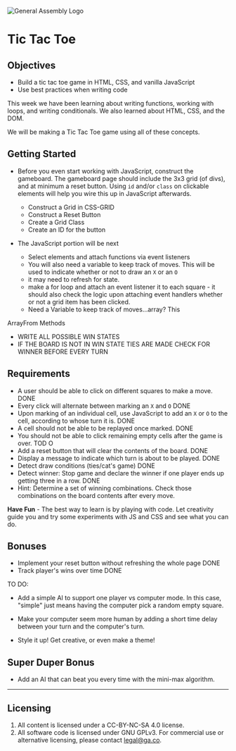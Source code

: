 ![General Assembly Logo](http://i.imgur.com/ke8USTq.png)

# Tic Tac Toe

## Objectives

* Build a tic tac toe game in HTML, CSS, and vanilla JavaScript
* Use best practices when writing code

This week we have been learning about writing functions, working with loops, and writing conditionals. We also learned about HTML, CSS, and the DOM.

We will be making a Tic Tac Toe game using all of these concepts.

## Getting Started

* Before you even start working with JavaScript, construct the gameboard. The gameboard page should include the 3x3 grid (of divs), and at minimum a reset button. Using `id` and/or `class` on clickable elements will help you wire this up in JavaScript afterwards.
  - Construct a Grid in CSS-GRID
  - Construct a Reset Button
  - Create a Grid Class
  - Create an ID for the button

* The JavaScript portion will be next
  * Select elements and attach functions via event listeners
  * You will also need a variable to keep track of moves. This will be used to indicate whether or not to draw an `X` or an `O`

  - it may need to refresh for state.
  - make a for loop and attach an event listener it to each square - it should also check the logic upon attaching event handlers whether or not a grid item has been clicked.
  - Need a Variable to keep track of moves...array? This 

ArrayFrom Methods
- WRITE ALL POSSIBLE WIN STATES
- IF THE BOARD IS NOT IN WIN STATE TIES ARE MADE
CHECK FOR WINNER BEFORE EVERY TURN




## Requirements
* A user should be able to click on different squares to make a move. DONE
* Every click will alternate between marking an `X` and `O` DONE
* Upon marking of an individual cell, use JavaScript to add an `X` or `O` to the cell, according to whose turn it is. DONE
* A cell should not be able to be replayed once marked. DONE
* You should not be able to click remaining empty cells after the game is over. TOD O
* Add a reset button that will clear the contents of the board. DONE
* Display a message to indicate which turn is about to be played. DONE
* Detect draw conditions (ties/cat's game) DONE
* Detect winner: Stop game and declare the winner if one player ends up getting three in a row.  DONE
 * Hint: Determine a set of winning combinations. Check those combinations on the board contents after every move. 

**Have Fun** - The best way to learn is by playing with code. Let creativity guide you and try some experiments with JS and CSS and see what you can do.

## Bonuses

* Implement your reset button without refreshing the whole page DONE
* Track player's wins over time DONE




TO DO:

* Add a simple AI to support one player vs computer mode. In this case, "simple" just means having the computer pick a random empty square.

* Make your computer seem more human by adding a short time delay between your turn and the computer's turn.

* Style it up! Get creative, or even make a theme!

## Super Duper Bonus

* Add an AI that can beat you every time with the mini-max algorithm.

---

## Licensing
1. All content is licensed under a CC-BY-NC-SA 4.0 license.
2. All software code is licensed under GNU GPLv3. For commercial use or alternative licensing, please contact legal@ga.co.
